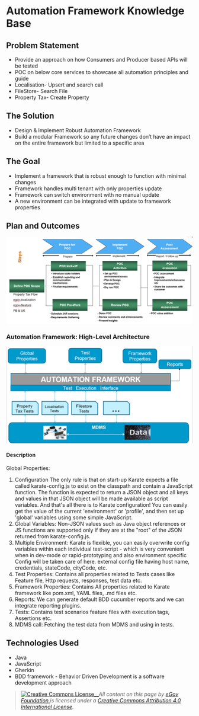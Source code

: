 # Automation Framework Knowledge Base

## **Problem Statement**

* Provide an approach on how Consumers and Producer based APIs will be tested
* POC on below core services to showcase all automation principles and guide
* Localisation- Upsert and search call
* FileStore- Search File
* Property Tax- Create Property

## **The Solution**

* Design & Implement Robust Automation Framework
* Build a modular Framework so any future changes don’t have an impact on the entire framework but limited to a specific area

## **The Goal**

* Implement a framework that is robust enough to function with minimal changes
* Framework handles multi tenant with only properties update
* Framework can switch environment with no manual update
* A new environment can be integrated with update to framework properties

## **Plan and Outcomes**

![](../../.gitbook/assets/156.png)

### **Automation Framework: High-Level Architecture**

![](../../.gitbook/assets/157.png)

#### **Description** 

Global Properties:

1. Configuration The only rule is that on start-up Karate expects a file called karate-config.js to exist on the classpath and contain a JavaScript function. The function is expected to return a JSON object and all keys and values in that JSON object will be made available as script variables. And that's all there is to Karate configuration! You can easily get the value of the current 'environment' or 'profile', and then set up 'global' variables using some simple JavaScript.
2. Global Variables: Non-JSON values such as Java object references or JS functions are supported only if they are at the "root" of the JSON returned from karate-config.js.
3. Multiple Environment: Karate is flexible, you can easily overwrite config variables within each individual test-script - which is very convenient when in dev-mode or rapid-prototyping and also environment specific Config will be taken care of here. external config file having host name, credentials, stateCode, cityCode, etc.
4. Test Properties: Contains all properties related to Tests cases like Feature file, Http requests, responses, test data etc.
5. Framework Properties: Contains All properties related to Karate framework like pom.xml, YAML files, .md files etc.
6. Reports: We can generate default BDD cucumber reports and we can integrate reporting plugins.
7. Tests: Contains test scenarios feature files with execution tags, Assertions etc.
8. MDMS call: Fetching the test data from MDMS and using in tests.

## **Technologies Used**

* Java
* JavaScript
* Gherkin
* BDD framework - Behavior Driven Development is a software development approach 





> [![Creative Commons License](https://i.creativecommons.org/l/by/4.0/80x15.png)\_\_](http://creativecommons.org/licenses/by/4.0/)_All content on this page by_ [_eGov Foundation_ ](https://egov.org.in/)_is licensed under a_ [_Creative Commons Attribution 4.0 International License_](http://creativecommons.org/licenses/by/4.0/)_._

